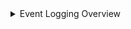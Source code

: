 <details><summary>Event Logging Overview</summary>
<p>

| Field             | Description                                                                                      |
|------------------|--------------------------------------------------------------------------------------------------|
| **CriticalityID**   | Used as a mapping reference.                                                                      |
| **Function**        | This is the M2131 Function depicted in their guidance.                                            |
| **Category**        | Filtration within the function.                                                                   |
| **Sub-Category**    | Filtration within the category.                                                                   |
| **Required Data**   | Executive Orders requirement.                                                                     |
| **Workload**        | Depicts what workload/technology is to be enabled for event verification.                         |
| **Table**           | The table that is written to Log Analytics Workspace.                                             |
| **Schema**          | The schema within the table.                                                                      |
| **Schema Value**    | The value which is focused on within the schema for event verification.                           |
| **IsCollected**     | User must verify that the table is being collected via the Workload and Table Management form.    |
| **Event Validated** | User must verify if the event has been verified via the Event Queries tab and Sentinel Workbook (if applicable). |


  
![](https://github.com/Cyberlorians/M-21-31/blob/main/Images/m2131powerapp1.png)
![](https://github.com/Cyberlorians/M-21-31/blob/main/Images/m2131powerapp2.png)
![](https://github.com/Cyberlorians/M-21-31/blob/main/Images/m2131powerapp3.png)
![](https://github.com/Cyberlorians/M-21-31/blob/main/Images/m2131powerapp4.png)
![](https://github.com/Cyberlorians/M-21-31/blob/main/Images/m2131powerapp5.png)
</p>
</details>



